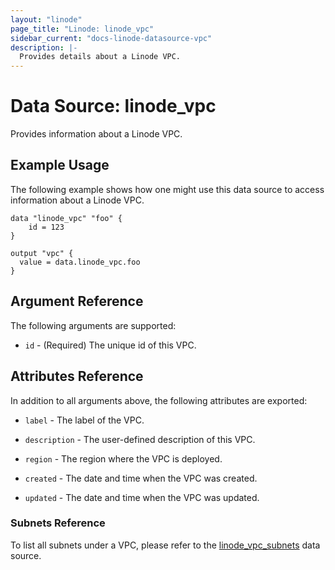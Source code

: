 ```yaml
---
layout: "linode"
page_title: "Linode: linode_vpc"
sidebar_current: "docs-linode-datasource-vpc"
description: |-
  Provides details about a Linode VPC.
---
```


# Data Source: linode\_vpc

Provides information about a Linode VPC.

## Example Usage

The following example shows how one might use this data source to access information about a Linode VPC.

```hcl
data "linode_vpc" "foo" {
    id = 123
}

output "vpc" {
  value = data.linode_vpc.foo
}
```

## Argument Reference

The following arguments are supported:

* `id` - (Required) The unique id of this VPC.

## Attributes Reference

In addition to all arguments above, the following attributes are exported:

* `label` - The label of the VPC.

* `description` - The user-defined description of this VPC.

* `region` - The region where the VPC is deployed.

* `created` - The date and time when the VPC was created.

* `updated` - The date and time when the VPC was updated.

### Subnets Reference

To list all subnets under a VPC, please refer to the [linode_vpc_subnets](vpc_subnets.html.markdown) data source.

